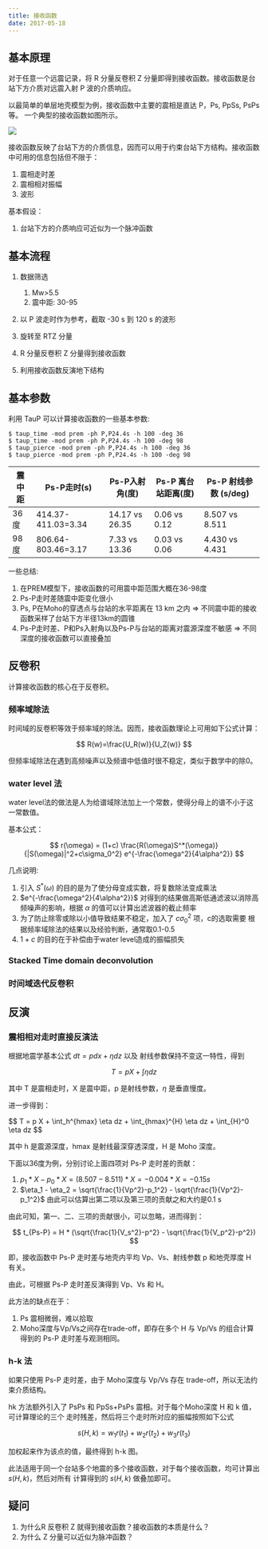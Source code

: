 ```yaml
---
title: 接收函数
date: 2017-05-18
---
```


## 基本原理

对于任意一个远震记录，将 R 分量反卷积 Z 分量即得到接收函数。接收函数是台站下方介质对远震入射
P 波的介质响应。

以最简单的单层地壳模型为例，接收函数中主要的震相是直达 P，Ps, PpSs, PsPs 等。
一个典型的接收函数如图所示。

![](https://ws2.sinaimg.cn/large/006tKfTcly1ffqt93rfjzj311g0jan00.jpg)

接收函数反映了台站下方的介质信息，因而可以用于约束台站下方结构。接收函数中可用的信息包括但不限于：

1. 震相走时差
2. 震相相对振幅
3. 波形

基本假设：

1. 台站下方的介质响应可近似为一个脉冲函数

## 基本流程

1.  数据筛选

    1. Mw>5.5
    2. 震中距: 30-95

2.  以 P 波走时作为参考，截取 -30 s 到 120 s 的波形
3.  旋转至 RTZ 分量
4.  R 分量反卷积 Z 分量得到接收函数
5.  利用接收函数反演地下结构

## 基本参数

利用 TauP 可以计算接收函数的一些基本参数:

```
$ taup_time -mod prem -ph P,P24.4s -h 100 -deg 36
$ taup_time -mod prem -ph P,P24.4s -h 100 -deg 98
$ taup_pierce -mod prem -ph P,P24.4s -h 100 -deg 36
$ taup_pierce -mod prem -ph P,P24.4s -h 100 -deg 98
```

震中距|Ps-P走时(s) | Ps-P入射角(度)| Ps-P 离台站距离(度) | Ps-P 射线参数 (s/deg)
------|------------|---------------|----------------|-----------
36度 | 414.37-411.03=3.34 | 14.17 vs 26.35 | 0.06 vs 0.12 | 8.507 vs 8.511
98度 | 806.64-803.46=3.17 | 7.33 vs 13.36  | 0.03 vs 0.06 | 4.430 vs 4.431

一些总结:

1. 在PREM模型下，接收函数的可用震中距范围大概在36-98度
2. Ps-P走时差随震中距变化很小
3. Ps, P在Moho的穿透点与台站的水平距离在 13 km 之内 => 不同震中距的接收函数采样了台站下方半径13km的圆锥
4. Ps-P走时差、P和Ps入射角以及Ps-P与台站的距离对震源深度不敏感 => 不同深度的接收函数可以直接叠加

## 反卷积

计算接收函数的核心在于反卷积。

### 频率域除法

时间域的反卷积等效于频率域的除法。因而，接收函数理论上可用如下公式计算：

$$ R(w)=\frac{U_R(w)}{U_Z(w)} $$

但频率域除法在遇到高频噪声以及频谱中低值时很不稳定，类似于数学中的除0。

### water level 法

water level法的做法是人为给谱域除法加上一个常数，使得分母上的谱不小于这一常数值。

基本公式：

$$ r(\omega) = (1+c) \frac{R(\omega)S^*(\omega)}{|S(\omega)|^2+c\sigma_0^2} e^{-\frac{\omega^2}{4\alpha^2}} $$

几点说明:

1.  引入 $S^*(\omega)$ 的目的是为了使分母变成实数，将复数除法变成乘法
2.  $e^{-\frac{\omega^2}{4\alpha^2}}$ 对得到的结果做高斯低通滤波以消除高频噪声的影响，根据
    $\alpha$ 的值可以计算出滤波器的截止频率
3.  为了防止除零或除以小值导致结果不稳定，加入了 $c\sigma_0^2$ 项，c的选取需要
    根据频率域除法的结果以及经验判断，通常取0.1-0.5
4.  $1+c$ 的目的在于补偿由于water level造成的振幅损失

### Stacked Time domain deconvolution

### 时间域迭代反卷积

## 反演

### 震相相对走时直接反演法

根据地震学基本公式 $dt = p dx + \eta dz$ 以及 射线参数保持不变这一特性，得到

$$ T = p X + \int \eta dz $$

其中 T 是震相走时，X 是震中距，p 是射线参数，$\eta$ 是垂直慢度。

进一步得到：

<div>$$ T = p X + \int_h^{hmax} \eta dz + \int_{hmax}^{H} \eta dz + \int_{H}^0 \eta dz $$</div>

其中 h 是震源深度，hmax 是射线最深穿透深度，H 是 Moho 深度。

下面以36度为例，分别讨论上面四项对 Ps-P 走时差的贡献：

1.  $p_1 * X - p_0 * X = (8.507-8.511) * X = -0.004*X=-0.15 s$
2.  $\eta_1 - \eta_2 = \sqrt{\frac{1}{Vp^2}-p_1^2} - \sqrt{\frac{1}{Vp^2}-p_1^2}$
    由此可以估算出第二项以及第三项的贡献之和大约是0.1 s

由此可知，第一、二、三项的贡献很小，可以忽略，进而得到：

$$ t_{Ps-P} = H * (\sqrt{\frac{1}{V_s^2}-p^2} - \sqrt{\frac{1}{V_p^2}-p^2}) $$

即，接收函数中 Ps-P 走时差与地壳内平均 Vp、Vs、射线参数 p 和地壳厚度 H 有关。

由此，可根据 Ps-P 走时差反演得到 Vp、Vs 和 H。

此方法的缺点在于：

1. Ps 震相微弱，难以拾取
2. Moho深度与Vp/Vs之间存在trade-off，即存在多个 H 与 Vp/Vs 的组合计算得到的 Ps-P 走时差与观测相同。

### h-k 法

如果只使用 Ps-P 走时差，由于 Moho深度与 Vp/Vs 存在 trade-off，所以无法约束介质结构。

hk 方法额外引入了 PsPs 和 PpSs+PsPs 震相。对于每个Moho深度 H 和 k 值，可计算理论的三个
走时残差，然后将三个走时所对应的振幅按照如下公式

$$ s(H,k) = w_1 r(t_1) + w_2 r(t_2) + w_3 r(t_3)$$

加权起来作为该点的值，最终得到 h-k 图。

此法适用于同一个台站多个地震的多个接收函数，对于每个接收函数，均可计算出 $s(H,k)$，然后对所有
计算得到的 $s(H,k)$ 做叠加即可。

## 疑问

1. 为什么R 反卷积 Z 就得到接收函数？接收函数的本质是什么？
2. 为什么 Z 分量可以近似为脉冲函数？
